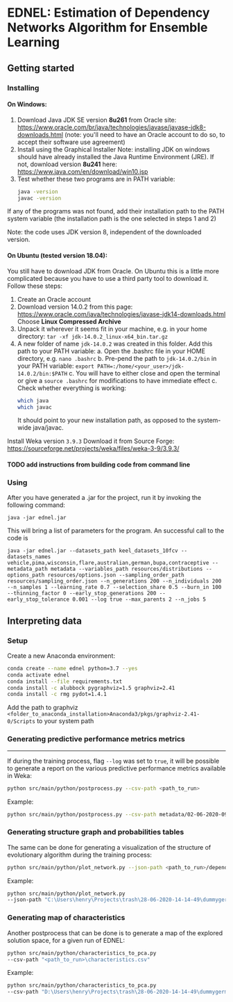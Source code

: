 # EDNEL: Estimation of Dependency Networks Algorithm for Ensemble Learning

## Getting started

### Installing

#### On Windows:

1. Download Java JDK SE version **8u261** from Oracle site: 
https://www.oracle.com/br/java/technologies/javase/javase-jdk8-downloads.html (note: you'll need to have an Oracle 
account to do so, to accept their software use agreement)
2. Install using the Graphical Installer
	Note: installing JDK on windows should have already installed the Java Runtime Environment (JRE). If not, 
		download version **8u241** here: https://www.java.com/en/download/win10.jsp
3. Test whether these two programs are in PATH variable:
	```bash
    java -version
    javac -version
    ```

If any of the programs was not found, add their installation path to the PATH system variable (the installation path 
is the one selected in steps 1 and 2)

Note: the code uses JDK version 8, independent of the downloaded version.

#### On Ubuntu (tested version 18.04):

You still have to download JDK from Oracle. On Ubuntu this is a little more complicated because you have to use a third
party tool to download it. Follow these steps:

1. Create an Oracle account
2. Download version 14.0.2 from this page: https://www.oracle.com/java/technologies/javase-jdk14-downloads.html
Choose **Linux Compressed Archive**
3. Unpack it wherever it seems fit in your machine, e.g. in your home directory: `tar -xf jdk-14.0.2_linux-x64_bin.tar.gz`
4. A new folder of name `jdk-14.0.2` was created in this folder. Add this path to your PATH variable:
    a. Open the .bashrc file in your HOME directory, e.g. `nano .bashrc`
    b. Pre-pend the path to `jdk-14.0.2/bin` in your PATH variable: `export PATH=:/home/<your_user>/jdk-14.0.2/bin:$PATH`
    c. You will have to either close and open the terminal or give a `source .bashrc` for modifications to have 
    immediate effect
    c. Check whether everything is working:
    ```bash
   which java
   which javac
    ```
   It should point to your new installation path, as opposed to the system-wide java/javac.

Install Weka version `3.9.3`
Download it from Source Forge: https://sourceforge.net/projects/weka/files/weka-3-9/3.9.3/


#### TODO add instructions from building code from command line

### Using

After you have generated a .jar for the project, run it by invoking the following command:

```
java -jar ednel.jar
```

This will bring a list of parameters for the program. An successful call to the code is

```
java -jar ednel.jar --datasets_path keel_datasets_10fcv --datasets_names vehicle,pima,wisconsin,flare,australian,german,bupa,contraceptive --metadata_path metadata --variables_path resources/distributions --options_path resources/options.json --sampling_order_path resources/sampling_order.json --n_generations 200 --n_individuals 200 --n_samples 1 --learning_rate 0.7 --selection_share 0.5 --burn_in 100 --thinning_factor 0 --early_stop_generations 200 --early_stop_tolerance 0.001 --log true --max_parents 2 --n_jobs 5
```

## Interpreting data

### Setup

Create a new Anaconda environment:


```bash
conda create --name ednel python=3.7 --yes
conda activate ednel
conda install --file requirements.txt
conda install -c alubbock pygraphviz=1.5 graphviz=2.41
conda install -c rmg pydot=1.4.1
```
 
Add the path to graphviz ```<folder_to_anaconda_installation>Anaconda3/pkgs/graphviz-2.41-0/Scripts``` to your system 
path

### Generating predictive performance metrics metrics

---

If during the training process, flag `--log` was set to `true`, it will be possible to generate a report on the various
 predictive performance metrics available in Weka:

```bash
python src/main/python/postprocess.py --csv-path <path_to_run>
```

Example:

```bash
python src/main/python/postprocess.py --csv-path metadata/02-06-2020-09-00-18
```

### Generating structure graph and probabilities tables

The same can be done for generating a visualization of the structure of evolutionary algorithm during the training
process:

```bash
python src/main/python/plot_network.py --json-path <path_to_run>/dependency_network_structure.json
```

Example:

```bash
python src/main/python/plot_network.py 
--json-path "C:\Users\henry\Projects\trash\28-06-2020-14-14-49\dummygerman\sample_01_fold_01\dependency_network_structure.json"
```

### Generating map of characteristics

Another postprocess that can be done is to generate a map of the explored solution space, for a given run of EDNEL:

```bash
python src/main/python/characteristics_to_pca.py 
--csv-path "<path_to_run>\characteristics.csv"
```

Example:

```bash
python src/main/python/characteristics_to_pca.py 
--csv-path "D:\Users\henry\Projects\trash\28-06-2020-14-14-49\dummygerman\sample_01_fold_01\characteristics.csv"
```